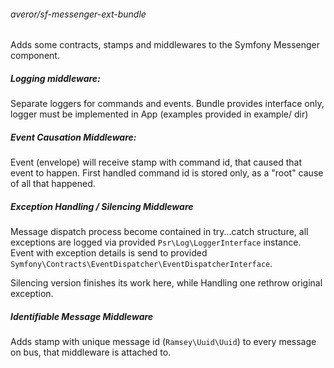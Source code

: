 ###### averor/sf-messenger-ext-bundle

Adds some contracts, stamps and middlewares to the Symfony Messenger component.

##### Logging middleware:
Separate loggers for commands and events. Bundle provides interface only, logger must be implemented in App 
(examples provided in example/ dir)

##### Event Causation Middleware:
Event (envelope) will receive stamp with command id, that caused that event to happen. 
First handled command id is stored only, as a "root" cause of all that happened.

##### Exception Handling / Silencing  Middleware
Message dispatch process become contained in try...catch structure, all exceptions are logged via provided
`Psr\Log\LoggerInterface` instance. 
Event with exception details is send to provided `Symfony\Contracts\EventDispatcher\EventDispatcherInterface`.

Silencing version finishes its work here, while Handling one rethrow original exception.

##### Identifiable Message Middleware
Adds stamp with unique message id (`Ramsey\Uuid\Uuid`) to every message on bus, that middleware is attached to.